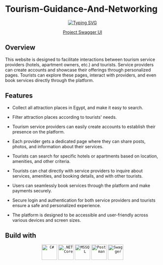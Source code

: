 # Tourism-Guidance-And-Networking

<p align="center">
<a href="https://git.io/typing-svg"><img src="https://readme-typing-svg.herokuapp.com?font=Fira+Code&pause=1000&color=C2850F&center=true&vCenter=true&random=false&width=600&height=100&lines=Welcome+to+the+Home+of+Tourists!;Step+into+our+world+of+travel+and+exploration!" alt="Typing SVG" /></a>
</p>

<p align="center"><a href="https://antonsamoel14.bsite.net/swagger/index.html" target="_blank">Project Swagger UI</a></p>

## Overview

<p>This website is designed to facilitate interactions between tourism service providers (hotels, apartment owners, etc.) and tourists. Service providers can create accounts and showcase their offerings through personalized pages. Tourists can explore these pages, interact with providers, and even book services directly through the platform.</p>

## Features

* <p>Collect all attraction places in Egypt, and make it easy to search.</p>

* <p>Filter attraction places according to tourists' needs.</p>

* <p>Tourism service providers can easily create accounts to establish their presence on the platform.</p>

* <p>Each provider gets a dedicated page where they can share posts, photos, and information about their services.</p>

* <p>Tourists can search for specific hotels or apartments based on location, amenities, and other criteria.</p>

* <p>Tourists can chat directly with service providers to inquire about services, amenities, and booking details, and with other tourists.</p>

* <p>Users can seamlessly book services through the platform and make payments securely.</p>

* <p>Secure login and authentication for both service providers and tourists ensure a safe and personalized experience.</p>

* <p>The platform is designed to be accessible and user-friendly across various devices and screen sizes.</p>
 
## Build with

<div align="center">
	<code><img width="50" src="https://user-images.githubusercontent.com/25181517/121405384-444d7300-c95d-11eb-959f-913020d3bf90.png" alt="C#" title="C#"/></code>
	<code><img width="50" src="https://user-images.githubusercontent.com/25181517/121405754-b4f48f80-c95d-11eb-8893-fc325bde617f.png" alt=".NET Core" title=".NET Core"/></code>
	<code><img width="50" src="https://github.com/marwin1991/profile-technology-icons/assets/19180175/3b371807-db7c-45b4-8720-c0cfc901680a" alt="MSSQL" title="MSSQL"/></code>
	<code><img width="50" src="https://user-images.githubusercontent.com/25181517/192109061-e138ca71-337c-4019-8d42-4792fdaa7128.png" alt="Postman" title="Postman"/></code>
	<code><img width="50" src="https://user-images.githubusercontent.com/25181517/186711335-a3729606-5a78-4496-9a36-06efcc74f800.png" alt="Swagger" title="Swagger"/></code>
</div>
